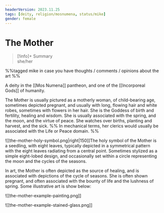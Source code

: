 ```yaml
---
headerVersion: 2023.11.25
tags: [deity, religion/mosnumena, status/mike]
gender: female
---
```

# The Mother
>[!info]+ Summary  
> she/her

%%tagged mike in case you have thoughts / comments / opinions about the art %%

A deity in the [[Mos Numena]] pantheon, and one of the [[Incorporeal Gods]] of humanity. 

The Mother is usually pictured as a motherly woman, of child-bearing age, sometimes depicted pregnant, and usually with long, flowing hair and white robes, sometimes with flowers in her hair. She is the Goddess of birth and fertility, healing and wisdom. She is usually associated with the spring, and the moon, and the virtue of peace. She watches over births, planting and harvest, and the sick.
%%
In mechanical terms, her clerics would usually be associated with the Life or Peace domain.
%%

![[the-mother-holy-symbol.png|right|150]]The holy symbol of the Mother is a seedling, with eight leaves, typically depicted in a symmetrical pattern with the eight leaves radiating from a central point. Sometimes stylized as a simple eight-lobed design, and occasionally set within a circle representing the moon and the cycles of the seasons. 

In art, the Mother is often depicted as the source of healing, and is associated with depictions of the cycle of seasons. She is often shown pregnant, and often associated with the bounty of life and the lushness of spring. Some illustrative art is show below:

![[the-mother-example-painting.png]]

![[the-mother-example-stained-glass.png]]
